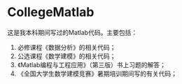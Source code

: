 # CollegeMatlab
这是我本科期间写过的Matlab代码。主要包括：
1. 必修课程《数据分析》的相关代码；
2. 公选课程《数学建模》的相关代码；
3. 《Matlab编程与工程应用》（第三版）书上习题的解答；
4. 《全国大学生数学建模竞赛》暑期培训期间写的有关代码；
